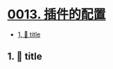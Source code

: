 # [0013. 插件的配置](https://github.com/Tdahuyou/TNotes.egg/tree/main/notes/0013.%20%E6%8F%92%E4%BB%B6%E7%9A%84%E9%85%8D%E7%BD%AE)

<!-- region:toc -->
- [1. 📒 title](#1--title)
<!-- endregion:toc -->

## 1. 📒 title

